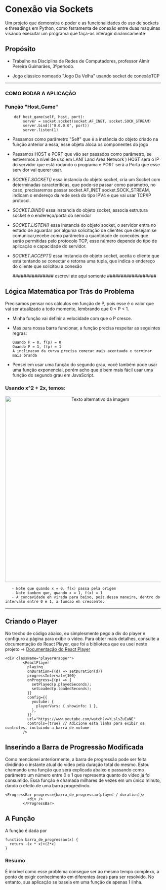 # Conexão via Sockets

Um projeto  que demonstra o poder e as funcionalidades do uso de sockets e threadings em Python, como ferramenta de conexão entre duas maquinas visando executar um programa que faça-os interagir dinâmicamente

## Propósito
* Trabalho na Disciplina de Redes de Computadores, professor Almir Pereira Guimarães, 3ºperíodo.

* Jogo clássico nomeado "Jogo Da Velha" usando socket de conexãoTCP

---
### COMO RODAR A APLICAÇÃO

### Função "Host_Game"
```
    def host_game(self, host, port):
        server = socket.socket(socket.AF_INET, socket.SOCK_STREAM)
        server.bind(("0.0.0.0", port)) 
        server.listen(1)
```
  * Passamos como parâmetro "Self" que é a instância do objeto criado na função anterior a essa, esse objeto aloca os componentes do jogo
    
  * Passamos HOST e PORT que vão ser passados como parâmetro, se estivermos a nível de uso em LAN( Land Area Network ) HOST sera o IP do 
     servidor que está rodando o programa e PORT será a Porta que esse servidor vai querer usar.
    
  * *SOCKET.SOCKET()* essa instancia do objeto socket, cria um Socket com determinadas caracteriticas, que pode-se passar como parametro, no caso, precisaremos passar socket.AF_INET socket.SOCK_STREAM, indicam o endereço da rede será do tipo IPV4 e que vai usar TCP/IP protocol.
  * *SOCKET.BIND()* essa instancia do objeto socket, associa estrutura socket e o endereço/porta do servidor
  * *SOCKET.LISTEN()* essa instancia do objeto socket, o servidor entra no estado de aguardar por alguma solicitação de clientes que desejam se comunicar,recebe como parâmetro  a quantidade de conexões que serão permitidas pelo protocolo TCP, esse número depende do tipo de aplicação e capacidade do servidor.
  * *SOCKET.ACCEPT()* essa instancia do objeto socket, aceita o cliente que está tentando se conectar e retorna uma tupla, que indica o endereço do cliente que solicitou a conexão


      ############### escrevi ate aqui somente ##################
## Lógica Matemática por Trás do Problema

Precisamos pensar nos cálculos em função de P, pois esse é o valor que vai ser atualizado a todo momento, lembrando que 0 < P < 1.

- Minha função vai definir a velocidade com que o P cresce.
  
- Mas para nossa barra funcionar, a função precisa respeitar as seguintes regras:

      Quando P = 0, f(p) = 0
      Quando P = 1, f(p) = 1
      A inclinacao da curva precisa comecar mais acentuada e terminar mais branda

- Pensei em usar uma função do segundo grau, você também pode usar uma função exponencial, porém acho que é bem mais fácil usar uma função do segundo grau em JavaScript.

### Usando x^2 + 2x, temos:

<p align="center">
  <img src="/krl.png" alt="Texto alternativo da imagem" width="600">
</p>


       - Note que quando x = 0, f(x) passa pela origem
       - Note tambem que, quando x = 1, f(x) = 1
       - A concavidade eh virada para baixo, pois dessa maneira, dentro do intervalo entre 0 e 1, a funcao eh crescente.
  
  
---

## Criando o Player

No trecho de código abaixo, eu simplesmente pego a div do player e configuro a página para exibir o vídeo. Para obter mais detalhes, consulte a documentação do React Player, que foi a biblioteca que eu usei neste projeto -> [Documentação do React Player](https://www.npmjs.com/package/react-player)

```
<div className="playerWrapper">
        <ReactPlayer
          playing
          onDuration={(d) => setDuration(d)}
          progressInterval={100}
          onProgress={(p) => {
            setPlayed(p.playedSeconds);
            setLoaded(p.loadedSeconds);
          }}
          config={{
            youtube: {
              playerVars: { showinfo: 1 },
            },
          }}
          url="https://www.youtube.com/watch?v=YLslsZuEaNE"
          controls={true} // Adicione esta linha para exibir os controles, incluindo a barra de volume
        />

```

## Inserindo a Barra de Progressão Modificada

Como mencionei anteriormente, a barra de progressão pode ser feita dividindo o instante atual do vídeo pela duração total do mesmo. Estou chamando uma função que será explicada abaixo e passando como parâmetro um número entre 0 e 1 que representa quanto do vídeo já foi consumido. Essa função é chamada milhares de vezes em um único minuto, dando o efeito de uma barra progredindo.


```
<ProgressBar progress={barra_de_progressao(played / duration)}>
          <div />
        </ProgressBar>
```

## A Função
A função é dada por


```
function barra_de_progressao(x) {
  return -(x * x)+(2*x)
}
```
### Resumo
É incrível como esse problema consegue ser ao mesmo tempo complexo, a ponto de exigir conhecimento em diferentes áreas para ser resolvido. No entanto, sua aplicação se baseia em uma função de apenas 1 linha.
